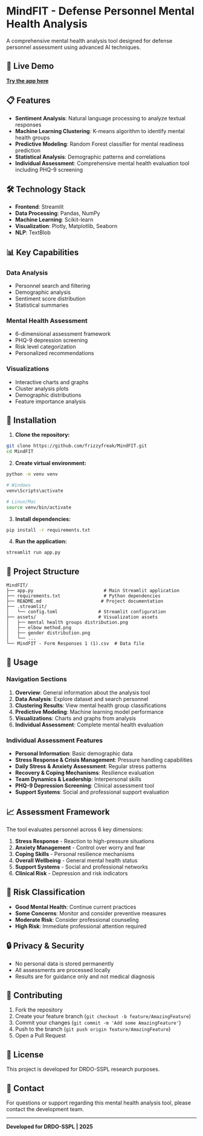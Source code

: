 # MindFIT - Defense Personnel Mental Health Analysis

A comprehensive mental health analysis tool designed for defense personnel assessment using advanced AI techniques.

## 🚀 Live Demo

**[Try the app here](https://mindfit-drdo.streamlit.app/)**

## 📋 Features

- **Sentiment Analysis**: Natural language processing to analyze textual responses
- **Machine Learning Clustering**: K-means algorithm to identify mental health groups
- **Predictive Modeling**: Random Forest classifier for mental readiness prediction
- **Statistical Analysis**: Demographic patterns and correlations
- **Individual Assessment**: Comprehensive mental health evaluation tool including PHQ-9 screening

## 🛠️ Technology Stack

- **Frontend**: Streamlit
- **Data Processing**: Pandas, NumPy
- **Machine Learning**: Scikit-learn
- **Visualization**: Plotly, Matplotlib, Seaborn
- **NLP**: TextBlob

## 📊 Key Capabilities

### Data Analysis
- Personnel search and filtering
- Demographic analysis
- Sentiment score distribution
- Statistical summaries

### Mental Health Assessment
- 6-dimensional assessment framework
- PHQ-9 depression screening
- Risk level categorization
- Personalized recommendations

### Visualizations
- Interactive charts and graphs
- Cluster analysis plots
- Demographic distributions
- Feature importance analysis

## 🚀 Installation

1. **Clone the repository:**
```bash
git clone https://github.com/frizzyfreak/MindFIT.git
cd MindFIT
```

2. **Create virtual environment:**
```bash
python -m venv venv

# Windows
venv\Scripts\activate

# Linux/Mac
source venv/bin/activate
```

3. **Install dependencies:**
```bash
pip install -r requirements.txt
```

4. **Run the application:**
```bash
streamlit run app.py
```

## 📁 Project Structure

```
MindFIT/
├── app.py                          # Main Streamlit application
├── requirements.txt                # Python dependencies
├── README.md                      # Project documentation
├── .streamlit/
│   └── config.toml               # Streamlit configuration
├── assets/                       # Visualization assets
│   ├── mental health groups distribution.png
│   ├── elbow method.png
│   ├── gender distribution.png
│   └── ...
└── MindFIT - Form Responses 1 (1).csv  # Data file
```

## 🔧 Usage

### Navigation Sections

1. **Overview**: General information about the analysis tool
2. **Data Analysis**: Explore dataset and search personnel
3. **Clustering Results**: View mental health group classifications
4. **Predictive Modeling**: Machine learning model performance
5. **Visualizations**: Charts and graphs from analysis
6. **Individual Assessment**: Complete mental health evaluation

### Individual Assessment Features

- **Personal Information**: Basic demographic data
- **Stress Response & Crisis Management**: Pressure handling capabilities
- **Daily Stress & Anxiety Assessment**: Regular stress patterns
- **Recovery & Coping Mechanisms**: Resilience evaluation
- **Team Dynamics & Leadership**: Interpersonal skills
- **PHQ-9 Depression Screening**: Clinical assessment tool
- **Support Systems**: Social and professional support evaluation

## 📈 Assessment Framework

The tool evaluates personnel across 6 key dimensions:

1. **Stress Response** - Reaction to high-pressure situations
2. **Anxiety Management** - Control over worry and fear
3. **Coping Skills** - Personal resilience mechanisms
4. **Overall Wellbeing** - General mental health status
5. **Support Systems** - Social and professional networks
6. **Clinical Risk** - Depression and risk indicators

## 🎯 Risk Classification

- **Good Mental Health**: Continue current practices
- **Some Concerns**: Monitor and consider preventive measures
- **Moderate Risk**: Consider professional counseling
- **High Risk**: Immediate professional attention required

## 🔒 Privacy & Security

- No personal data is stored permanently
- All assessments are processed locally
- Results are for guidance only and not medical diagnosis

## 🤝 Contributing

1. Fork the repository
2. Create your feature branch (`git checkout -b feature/AmazingFeature`)
3. Commit your changes (`git commit -m 'Add some AmazingFeature'`)
4. Push to the branch (`git push origin feature/AmazingFeature`)
5. Open a Pull Request

## 📄 License

This project is developed for DRDO-SSPL research purposes.

## 👥 Contact

For questions or support regarding this mental health analysis tool, please contact the development team.

---

**Developed for DRDO-SSPL | 2025**
